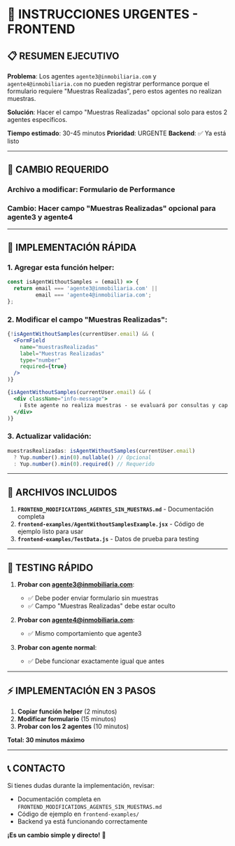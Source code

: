 # 🚨 INSTRUCCIONES URGENTES - FRONTEND

## 📋 RESUMEN EJECUTIVO

**Problema**: Los agentes `agente3@inmobiliaria.com` y `agente4@inmobiliaria.com` no pueden registrar performance porque el formulario requiere "Muestras Realizadas", pero estos agentes no realizan muestras.

**Solución**: Hacer el campo "Muestras Realizadas" opcional solo para estos 2 agentes específicos.

**Tiempo estimado**: 30-45 minutos
**Prioridad**: URGENTE
**Backend**: ✅ Ya está listo

---

## 🎯 CAMBIO REQUERIDO

### **Archivo a modificar**: Formulario de Performance
### **Cambio**: Hacer campo "Muestras Realizadas" opcional para agente3 y agente4

---

## 🔧 IMPLEMENTACIÓN RÁPIDA

### **1. Agregar esta función helper:**

```javascript
const isAgentWithoutSamples = (email) => {
  return email === 'agente3@inmobiliaria.com' || 
         email === 'agente4@inmobiliaria.com';
};
```

### **2. Modificar el campo "Muestras Realizadas":**

```jsx
{!isAgentWithoutSamples(currentUser.email) && (
  <FormField
    name="muestrasRealizadas"
    label="Muestras Realizadas"
    type="number"
    required={true}
  />
)}

{isAgentWithoutSamples(currentUser.email) && (
  <div className="info-message">
    ℹ️ Este agente no realiza muestras - se evaluará por consultas y captaciones
  </div>
)}
```

### **3. Actualizar validación:**

```javascript
muestrasRealizadas: isAgentWithoutSamples(currentUser.email) 
  ? Yup.number().min(0).nullable() // Opcional
  : Yup.number().min(0).required() // Requerido
```

---

## 📁 ARCHIVOS INCLUIDOS

1. **`FRONTEND_MODIFICATIONS_AGENTES_SIN_MUESTRAS.md`** - Documentación completa
2. **`frontend-examples/AgentWithoutSamplesExample.jsx`** - Código de ejemplo listo para usar
3. **`frontend-examples/TestData.js`** - Datos de prueba para testing

---

## 🧪 TESTING RÁPIDO

1. **Probar con agente3@inmobiliaria.com**:
   - ✅ Debe poder enviar formulario sin muestras
   - ✅ Campo "Muestras Realizadas" debe estar oculto

2. **Probar con agente4@inmobiliaria.com**:
   - ✅ Mismo comportamiento que agente3

3. **Probar con agente normal**:
   - ✅ Debe funcionar exactamente igual que antes

---

## ⚡ IMPLEMENTACIÓN EN 3 PASOS

1. **Copiar función helper** (2 minutos)
2. **Modificar formulario** (15 minutos)
3. **Probar con los 2 agentes** (10 minutos)

**Total: 30 minutos máximo**

---

## 📞 CONTACTO

Si tienes dudas durante la implementación, revisar:
- Documentación completa en `FRONTEND_MODIFICATIONS_AGENTES_SIN_MUESTRAS.md`
- Código de ejemplo en `frontend-examples/`
- Backend ya está funcionando correctamente

**¡Es un cambio simple y directo!** 🚀
